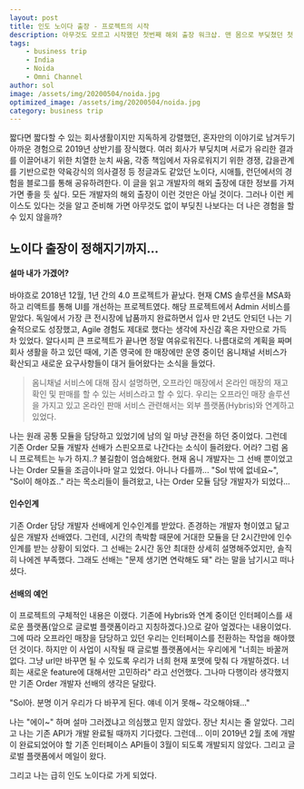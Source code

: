 ```yaml
---
layout: post
title: 인도 노이다 출장 - 프로젝트의 시작
description: 아무것도 모르고 시작했던 첫번째 해외 출장 워크샵. 맨 몸으로 부딪쳤던 첫 해외 출장에 대한 이야기이다.
tags: 
    - business trip
    - India
    - Noida
    - Omni Channel
author: sol
image: /assets/img/20200504/noida.jpg
optimized_image: /assets/img/20200504/noida.jpg
category: business trip
---
```


짧다면 짧다할 수 있는 회사생활이지만 지독하게 강렬했던, 혼자만의 이야기로 남겨두기 아까운 경험으로 2019년 상반기를 장식했다. 여러 회사가 부딪치며 서로가 유리한 결과를 이끌어내기 위한 치열한 눈치 싸움, 각종 책임에서 자유로워지기 위한 경쟁, 갑을관계를 기반으로한 약육강식의 의사결정 등 정글과도 같았던 노이다, 시애틀, 런던에서의 경험을 블로그를 통해 공유하려한다. 이 글을 읽고 개발자의 해외 출장에 대한 정보를 가져가면 좋을 듯 싶다. 모든 개발자의 해외 출장이 이런 것만은 아닐 것이다. 그러나 이런 케이스도 있다는 것을 알고 준비해 가면 아무것도 없이 부딪친 나보다는 더 나은 경험을 할 수 있지 않을까?

## 노이다 출장이 정해지기까지...

#### 설마 내가 가겠어?

바야흐로 2018년 12월, 1년 간의 4.0 프로젝트가 끝났다. 현재 CMS 솔루션을 MSA화 하고 리액트를 통해 UI를 개선하는 프로젝트였다. 해당 프로젝트에서 Admin 서비스를 맡았다. 독일에서 가장 큰 전시장에 납품까지 완료하면서 입사 만 2년도 안되던 나는 기술적으로도 성장했고, Agile 경험도 제대로 했다는 생각에 자신감 혹은 자만으로 가득 차 있었다. 알다시피 큰 프로젝트가 끝나면 정말 여유로워진다. 나름대로의 계획을 짜며 회사 생활을 하고 있던 때에, 기존 영국에 한 매장에만 운영 중이던 옴니채널 서비스가 확산되고 새로운 요구사항들이 대거 들어왔다는 소식을 들었다.

> 옴니채널 서비스에 대해 잠시 설명하면, 오프라인 매장에서 온라인 매장의 재고 확인 및 판매를 할 수 있는 서비스라고 할 수 있다. 우리는 오프라인 매장 솔루션을 가지고 있고 온라인 판매 서비스 관련해서는 외부 플랫폼(Hybris)와 연계하고 있었다.

 나는 원래 공통 모듈을 담당하고 있었기에 남의 일 마냥 관전을 하던 중이었다. 그런데 기존 Order 모듈 개발자 선배가 스핀오프로 나간다는 소식이 들려왔다. 어라? 그럼 옴니 프로젝트는 누가 하지..? 불길함이 엄습해왔다. 현재 옴니 개발자는 그 선배 뿐이었고 나는 Order 모듈을 조금이나마 알고 있었다. 아니나 다를까... "Sol 밖에 없네요~", "Sol이 해야죠.." 라는 목소리들이 들려왔고, 나는 Order 모듈 담당 개발자가 되었다...


#### 인수인계

 기존 Order 담당 개발자 선배에게 인수인계를 받았다. 존경하는 개발자 형이였고 닮고 싶은 개발자 선배였다. 그런데, 시간의 촉박함 때문에 거대한 모듈을 단 2시간만에 인수인계를 받는 상황이 되었다. 그 선배는 2시간 동안 최대한 상세히 설명해주었지만, 솔직히 나에겐 부족했다. 그래도 선배는 "문제 생기면 연락해도 돼" 라는 말을 남기시고 떠나셨다.

#### 선배의 예언

 이 프로젝트의 구체적인 내용은 이랬다. 기존에 Hybris와 연계 중이던 인터페이스를 새로운 플랫폼(앞으로 글로벌 플랫폼이라고 지칭하겠다.)으로 갈아 엎겠다는 내용이었다. 그에 따라 오프라인 매장을 담당하고 있던 우리는 인터페이스를 전환하는 작업을 해야했던 것이다. 하지만 이 사업이 시작될 때 글로벌 플랫폼에서는 우리에게 "너희는 바꿀꺼없다. 그냥 url만 바꾸면 될 수 있도록 우리가 너희 현재 포맷에 맞춰 다 개발하겠다. 너희는 새로운 feature에 대해서만 고민하라" 라고 선언했다. 그나마 다행이라 생각했지만 기존 Order 개발자 선배의 생각은 달랐다. 
 
 "Sol아. 분명 이거 우리가 다 바꾸게 된다. 얘네 이거 못해~ 각오해야돼..."

 나는 "에이~" 하며 설마 그러겠냐고 의심했고 믿지 않았다. 장난 치시는 줄 알았다. 그리고 나는 기존 API가 개발 완료될 때까지 기다렸다. 그런데... 이미 2019년 2월 초에 개발이 완료되었어야 할 기존 인터페이스 API들이 3월이 되도록 개발되지 않았다. 그리고 글로벌 플랫폼에서 메일이 왔다. 

 그리고 나는 급히 인도 노이다로 가게 되었다.
